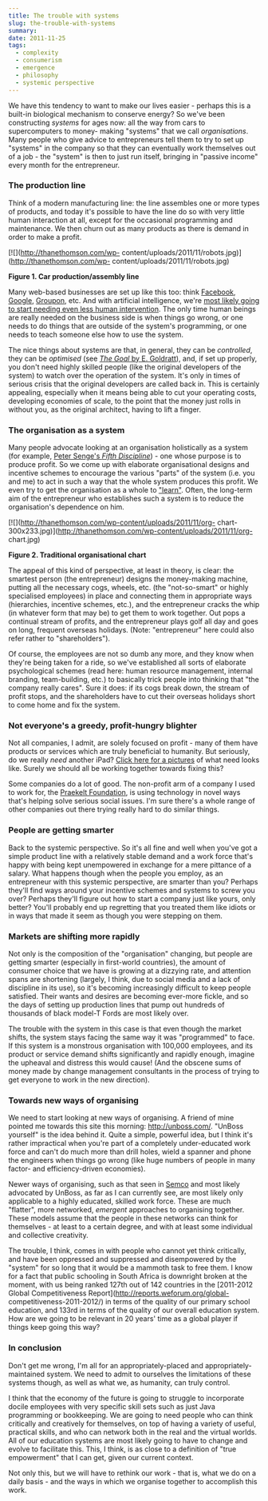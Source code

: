 ```yaml
---
title: The trouble with systems
slug: the-trouble-with-systems
summary: 
date: 2011-11-25
tags:
  - complexity
  - consumerism
  - emergence
  - philosophy
  - systemic perspective
---
```

We have this tendency to want to make our lives easier - perhaps this is a
built-in biological mechanism to conserve energy? So we've been constructing
_systems_ for ages now: all the way from cars to supercomputers to money-
making "systems" that we call _organisations_. Many people who give advice to
entrepreneurs tell them to try to set up "systems" in the company so that they
can eventually work themselves out of a job - the "system" is then to just run
itself, bringing in "passive income" every month for the entrepreneur.



###  The production line

Think of a modern manufacturing line: the line assembles one or more types of
products, and today it's possible to have the line do so with very little
human interaction at all, except for the occasional programming and
maintenance. We then churn out as many products as there is demand in order to
make a profit.

[![](http://thanethomson.com/wp-
content/uploads/2011/11/robots.jpg)](http://thanethomson.com/wp-
content/uploads/2011/11/robots.jpg)

**Figure 1. Car production/assembly line**

Many web-based businesses are set up like this too: think
[Facebook](http://www.facebook.com/), [Google](http://www.google.com/),
[Groupon](http://www.groupon.com/), etc. And with artificial intelligence,
we're [most likely going to start needing even less human
intervention](http://www.economist.com/blogs/babbage/2011/02/artificial_intelligence).
The only time human beings are really needed on the business side is when
things go wrong, or one needs to do things that are outside of the system's
programming, or one needs to teach someone else how to use the system.

The nice things about systems are that, in general, they can be _controlled_,
they can be _optimised_ (see [_The Goal_ by E.
Goldratt](http://amzn.com/0884270610)), and, if set up properly, you don't
need highly skilled people (like the original developers of the system) to
watch over the operation of the system. It's only in times of serious crisis
that the original developers are called back in. This is certainly appealing,
especially when it means being able to cut your operating costs, developing
economies of scale, to the point that the money just rolls in without you, as
the original architect, having to lift a finger.



###  The organisation as a system

Many people advocate looking at an organisation holistically as a system (for
example, [Peter Senge's _Fifth Discipline_](http://amzn.com/0385260954)) - one
whose purpose is to produce profit. So we come up with elaborate
organisational designs and incentive schemes to encourage the various "parts"
of the system (i.e. you and me) to act in such a way that the whole system
produces this profit. We even try to get the organisation as a whole to
["learn"](http://en.wikipedia.org/wiki/Learning_Organizations_%28Peter_Senge%29).
Often, the long-term aim of the entrepreneur who establishes such a system is
to reduce the organisation's dependence on him.

[![](http://thanethomson.com/wp-content/uploads/2011/11/org-
chart-300x233.jpg)](http://thanethomson.com/wp-content/uploads/2011/11/org-
chart.jpg)

**Figure 2. Traditional organisational chart**

The appeal of this kind of perspective, at least in theory, is clear: the
smartest person (the entrepreneur) designs the money-making machine, putting
all the necessary cogs, wheels, etc. (the "not-so-smart" or highly specialised
employees) in place and connecting them in appropriate ways (hierarchies,
incentive schemes, etc.), and the entrepreneur cracks the whip (in whatever
form that may be) to get them to work together. Out pops a continual stream of
profits, and the entrepreneur plays golf all day and goes on long, frequent
overseas holidays. (Note: "entrepreneur" here could also refer rather to
"shareholders").

Of course, the employees are not so dumb any more, and they know when they're
being taken for a ride, so we've established all sorts of elaborate
psychological schemes (read here: human resource management, internal
branding, team-building, etc.) to basically trick people into thinking that
"the company really cares". Sure it does: if its cogs break down, the stream
of profit stops, and the shareholders have to cut their overseas holidays
short to come home and fix the system.



###  Not everyone's a greedy, profit-hungry blighter

Not all companies, I admit, are solely focused on profit - many of them have
products or services which are truly beneficial to humanity. But seriously, do
we really _need_ another iPad? [Click here for a
pictures](http://heartacheinafrica.blogspot.com/p/in-eye-of-beholder.html) of
what need looks like. Surely we should all be working together towards fixing
this?

Some companies do a lot of good. The non-profit arm of a company I used to
work for, the [Praekelt Foundation](http://www.praekeltfoundation.org/), is
using technology in novel ways that's helping solve serious social issues. I'm
sure there's a whole range of other companies out there trying really hard to
do similar things.



###  People are getting smarter

Back to the systemic perspective. So it's all fine and well when you've got a
simple product line with a relatively stable demand and a work force that's
happy with being kept unempowered in exchange for a mere pittance of a salary.
What happens though when the people you employ, as an entrepreneur with this
systemic perspective, are smarter than you? Perhaps they'll find ways around
your incentive schemes and systems to screw you over? Perhaps they'll figure
out how to start a company just like yours, only better? You'll probably end
up regretting that you treated them like idiots or in ways that made it seem
as though you were stepping on them.



###  Markets are shifting more rapidly

Not only is the composition of the "organisation" changing, but people are
getting smarter (especially in first-world countries), the amount of consumer
choice that we have is growing at a dizzying rate, and attention spans are
shortening (largely, I think, due to social media and a lack of discipline in
its use), so it's becoming increasingly difficult to keep people satisfied.
Their wants and desires are becoming ever-more fickle, and so the days of
setting up production lines that pump out hundreds of thousands of black
model-T Fords are most likely over.

The trouble with the system in this case is that even though the market
shifts, the system stays facing the same way it was "programmed" to face. If
this system is a monstrous organisation with 100,000 employees, and its
product or service demand shifts significantly and rapidly enough, imagine the
upheaval and distress this would cause! (And the obscene sums of money made by
change management consultants in the process of trying to get everyone to work
in the new direction).



###  Towards new ways of organising

We need to start looking at new ways of organising. A friend of mine pointed
me towards this site this morning: <http://unboss.com/>. "UnBoss yourself" is
the idea behind it. Quite a simple, powerful idea, but I think it's rather
impractical when you're part of a completely under-educated work force and
can't do much more than drill holes, wield a spanner and phone the engineers
when things go wrong (like huge numbers of people in many factor- and
efficiency-driven economies).

Newer ways of organising, such as that seen in
[Semco](http://mitworld.mit.edu/video/308) and most likely advocated by
UnBoss, as far as I can currently see, are most likely only applicable to a
highly educated, skilled work force. These are much "flatter", more networked,
_emergent_ approaches to organising together. These models assume that the
people in these networks can think for themselves - at least to a certain
degree, and with at least some individual and collective creativity.

The trouble, I think, comes in with people who cannot yet think critically,
and have been oppressed and suppressed and disempowered by the "system" for so
long that it would be a mammoth task to free them. I know for a fact that
public schooling in South Africa is downright broken at the moment, with us
being ranked 127th out of 142 countries in the [2011-2012 Global
Competitiveness Report](http://reports.weforum.org/global-
competitiveness-2011-2012/) in terms of the quality of our primary school
education, and 133rd in terms of the quality of our overall education system.
How are we going to be relevant in 20 years' time as a global player if things
keep going this way?



###  In conclusion

Don't get me wrong, I'm all for an appropriately-placed and appropriately-
maintained system. We need to admit to ourselves the limitations of these
systems though, as well as what we, as humanity, can truly control.

I think that the economy of the future is going to struggle to incorporate
docile employees with very specific skill sets such as just Java programming
or bookkeeping. We are going to need people who can think critically and
creatively for themselves, on top of having a variety of useful, practical
skills, and who can network both in the real and the virtual worlds. All of
our education systems are most likely going to have to change and evolve to
facilitate this. This, I think, is as close to a definition of "true
empowerment" that I can get, given our current context.

Not only this, but we will have to rethink our work - that is, what we do on a
daily basis - and the ways in which we organise together to accomplish this
work.

